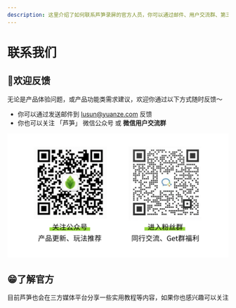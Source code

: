 ```yaml
---
description: 这里介绍了如何联系芦笋录屏的官方人员，你可以通过邮件、用户交流群、第三方官方账号等方式联络
---
```


# 联系我们

## 🌼欢迎反馈

无论是产品体验问题，或产品功能类需求建议，欢迎你通过以下方式随时反馈～

* 你可以通过发送邮件到 [lusun@yuanze.com](mailto:lusun@yuanze.com) 反馈
* 你也可以关注 「芦笋」 微信公众号 或 **微信用户交流群**

<img src="./public/.gitbook/assets/lupingwechat.png" alt="">

## 😁了解官方

目前芦笋也会在三方媒体平台分享一些实用教程等内容，如果你也感兴趣可以关注
